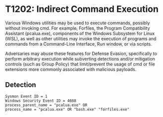 # T1202: Indirect Command Execution

Various Windows utilities may be used to execute commands, possibly without invoking cmd. For example, Forfiles, the Program Compatibility Assistant (pcalua.exe), components of the Windows Subsystem for Linux (WSL), as well as other utilities may invoke the execution of programs and commands from a Command-Line Interface, Run window, or via scripts.

Adversaries may abuse these features for Defense Evasion, specifically to perform arbitrary execution while subverting detections and/or mitigation controls (such as Group Policy) that limit/prevent the usage of cmd or file extensions more commonly associated with malicious payloads.

## Detection
```
Sysmon Event ID = 1
Windows Security Event ID = 4688
process_parent_name = "pcalua.exe" OR
process_name = "pcalua.exe" OR "bash.exe" "forfiles.exe"
```
